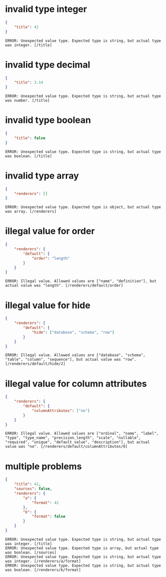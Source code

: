 # invalid type integer

```json
{
    "title": 42
}
```

```
ERROR: Unexpected value type. Expected type is string, but actual type was integer. [/title]
```

# invalid type decimal

```json
{
    "title": 3.14
}
```

```
ERROR: Unexpected value type. Expected type is string, but actual type was number. [/title]
```

# invalid type boolean

```json
{
    "title": false
}
```

```
ERROR: Unexpected value type. Expected type is string, but actual type was boolean. [/title]
```

# invalid type array

```json
{
    "renderers": []
}
```

```
ERROR: Unexpected value type. Expected type is object, but actual type was array. [/renderers]
```

# illegal value for order

```json
{
    "renderers": {
        "default": {
            "order": "length"
        }
    }
}

```

```
ERROR: Illegal value. Allowed values are ["name", "definition"], but actual value was "length". [/renderers/default/order]
```

# illegal value for hide

```json
{
    "renderers": {
        "default": {
            "hide": ["database", "schema", "row"]
        }
    }
}

```

```
ERROR: Illegal value. Allowed values are ["database", "schema", "table", "column", "sequence"], but actual value was "row". [/renderers/default/hide/2]
```

# illegal value for column attributes

```json
{
    "renderers": {
        "default": {
            "columnAttributes": ["no"]
        }
    }
}

```

```
ERROR: Illegal value. Allowed values are ["ordinal", "name", "label", "type", "type_name", "precision_length", "scale", "nullable", "required", "unique", "default_value", "description"], but actual value was "no". [/renderers/default/columnAttributes/0]
```

# multiple problems

```json
{
    "title": 42,
    "sources": false,
    "renderers": {
        "a": {
            "format": 42
        },
        "b": {
            "format": false
        }
    }
}
```

```
ERROR: Unexpected value type. Expected type is string, but actual type was integer. [/title]
ERROR: Unexpected value type. Expected type is array, but actual type was boolean. [/sources]
ERROR: Unexpected value type. Expected type is string, but actual type was integer. [/renderers/a/format]
ERROR: Unexpected value type. Expected type is string, but actual type was boolean. [/renderers/b/format]
```
